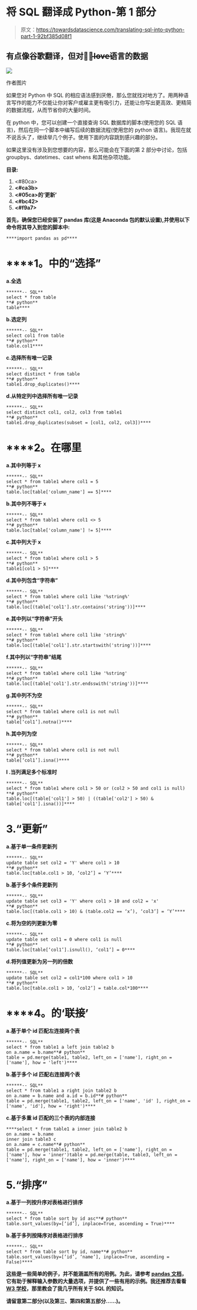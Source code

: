 # 将 SQL 翻译成 Python-第 1 部分

> 原文：<https://towardsdatascience.com/translating-sql-into-python-part-1-92bf385d08f1>

## 有点像谷歌翻译，但对于̶l̶o̶v̶e̶语言的数据

![](img/4f4c39ed4c9c8e44cf02424e6051c629.png)

作者图片

如果您对 Python 中 SQL 的相应语法感到厌倦，那么您就找对地方了。用两种语言写作的能力不仅能让你对客户或雇主更有吸引力，还能让你写出更高效、更精简的数据流程，从而节省你的大量时间。

在 python 中，您可以创建一个直接查询 SQL 数据库的脚本(使用您的 SQL 语言)，然后在同一个脚本中编写后续的数据流程(使用您的 python 语言)。我现在就不说舌头了，继续举几个例子。使用下面的内容跳到感兴趣的部分。

如果这里没有涉及到您想要的内容，那么可能会在下面的第 2 部分中讨论，包括 groupbys、datetimes、cast whens 和其他杂项功能。

</translating-sql-into-python-part-2-5b69c571ddc3>  

**目录:**

1.  <#80ca>
2.  **<#ca3b>**
3.  ****<#05ca>**的‘更新’******
4.  ******<#bc42>******
5.  ******<#f9a7>******

******首先，确保您已经安装了 pandas 库(这是 Anaconda 包的默认设置),并使用以下命令将其导入到您的脚本中:******

```
****import pandas as pd****
```

# ********1。**中的“选择”******

******a.全选******

```
******-- SQL**
select * from table
**# python**
table****
```

******b.选定列******

```
******-- SQL**
select col1 from table
**# python**
table.col1****
```

******c.选择所有唯一记录******

```
******-- SQL**
select distinct * from table
**# python**
table1.drop_duplicates()****
```

******d.从特定列中选择所有唯一记录******

```
******-- SQL**
select distinct col1, col2, col3 from table1 
**# python**
table1.drop_duplicates(subset = [col1, col2, col3])****
```

# ********2。**在哪里******

******a.其中列等于 x******

```
******-- SQL**
select * from table1 where col1 = 5
**# python**
table.loc[table['column_name'] == 5]****
```

******b.其中列不等于 x******

```
******-- SQL**
select * from table1 where col1 <> 5
**# python**
table.loc[table['column_name'] != 5]****
```

******c.其中列大于 x******

```
******-- SQL**
select * from table1 where col1 > 5
**# python**
table1[col1 > 5]****
```

******d.其中列包含“字符串”******

```
******-- SQL**
select * from table1 where col1 like '%string%'
**# python**
table.loc[(table['col1'].str.contains('string'))]****
```

******e.其中列以“字符串”开头******

```
******-- SQL**
select * from table1 where col1 like 'string%'
**# python**
table.loc[(table['col1'].str.startswith('string'))]****
```

******f.其中列以“字符串”结尾******

```
******-- SQL**
select * from table1 where col1 like '%string'
**# python**
table.loc[(table['col1'].str.endsswith('string'))]****
```

******g.其中列不为空******

```
******-- SQL**
select * from table1 where col1 is not null
**# python**
table[‘col1’].notna()****
```

******h.其中列为空******

```
******-- SQL**
select * from table1 where col1 is not null
**# python**
table[‘col1’].isna()****
```

******I .当列满足多个标准时******

```
******-- SQL**
select * from table1 where col1 > 50 or (col2 > 50 and col1 is null)
**# python**
table.loc[(table['col1'] > 50) | ((table['col2'] > 50) & table['col1'].isna())]****
```

# ******3.“更新”******

******a.基于单一条件更新列******

```
******-- SQL**
update table set col2 = 'Y' where col1 > 10
**# python**
table.loc[table.col1 > 10, ‘col2’] = ‘Y’****
```

******b.基于多个条件更新列******

```
******-- SQL**
update table set col3 = 'Y' where col1 > 10 and col2 = 'x'
**# python**
table.loc[(table.col1 > 10) & (table.col2 == ‘x’), ‘col3’] = ‘Y’****
```

******c.将为空的列更新为零******

```
******-- SQL**
update table set col1 = 0 where col1 is null
**# python**
table.loc[table[‘col1’].isnull(), ‘col1’] = 0****
```

******d.将列值更新为另一列的倍数******

```
******-- SQL**
update table set col2 = col1*100 where col1 > 10
**# python**
table.loc[table.col1 > 10, ‘col2’] = table.col*100****
```

# ********4。**的‘联接’******

******a.基于单个 id 匹配左连接两个表******

```
******-- SQL**
select * from table1 a left join table2 b 
on a.name = b.name**# python**
table = pd.merge(table1, table2, left_on = ['name'], right_on = ['name'], how = 'left')****
```

******b.基于多个 id 匹配右连接两个表******

```
******-- SQL**
select * from table1 a right join table2 b 
on a.name = b.name and a.id = b.id**# python**
table = pd.merge(table1, table2, left_on = ['name', 'id' ], right_on = ['name', 'id'], how = 'right')****
```

******c.基于多重 id 匹配的三个表的内部连接******

```
****select * from table1 a inner join table2 b 
on a.name = b.name
inner join table3 c 
on a.name = c.name**# python**
table = pd.merge(table1, table2, left_on = ['name'], right_on = ['name'], how = 'inner')table = pd.merge(table, table3, left_on = ['name'], right_on = ['name'], how = 'inner')****
```

# ******5.“排序”******

******a.基于一列按升序对表格进行排序******

```
******-- SQL**
select * from table sort by id asc**# python**
table.sort_values(by=[‘id’], inplace=True, ascending = True)****
```

******b.基于多列按降序对表格进行排序******

```
******-- SQL**
select * from table sort by id, name**# python**
table.sort_values(by=[‘id’, ‘name’], inplace=True, ascending = False)****
```

******这些是一些简单的例子，并不能涵盖所有的用例。为此，请参考 [pandas 文档](https://pandas.pydata.org/docs/)，它有助于解释输入参数的大量选项，并提供了一些有用的示例。我还推荐去看看 [W3 学校](https://www.w3schools.com/sql/default.asp)，那里教会了我几乎所有关于 SQL 的知识。******

******请留意第二部分(以及第三、第四和第五部分……)。******